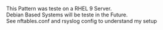 This Pattern was teste on a RHEL 9 Server.   
Debian Based Systems will be teste in the Future.   
See nftables.conf and rsyslog config to understand my setup
